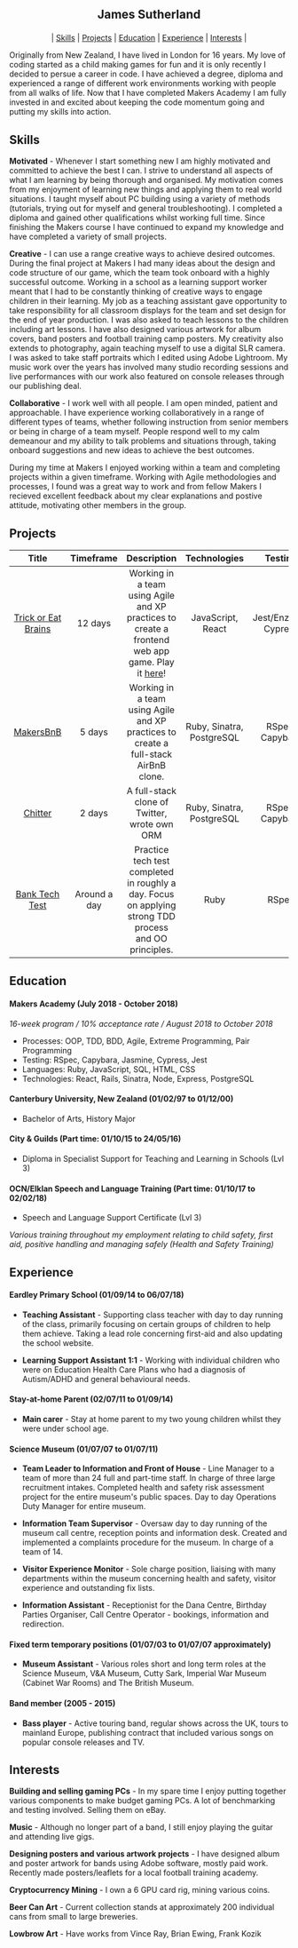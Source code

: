 ## <p align="center">James Sutherland</p>
<p align="center"> | <a href=#skills>Skills</a> | <a href=#projects>Projects</a> | <a href=#education>Education</a> | <a href=#experience>Experience</a> | <a href=#interests>Interests</a> | </p>

Originally from New Zealand, I have lived in London for 16 years. My love of coding started as a child making games for fun and it is only recently I decided to persue a career in code. I have achieved a degree, diploma and experienced a range of different work environments working with people from all walks of life. Now that I have completed Makers Academy I am fully invested in and excited about keeping the code momentum going and putting my skills into action.


## Skills

**Motivated** -
Whenever I start something new I am highly motivated and committed to achieve the best I can. I strive to understand all aspects of what I am learning by being thorough and organised. My motivation comes from my enjoyment of learning new things and applying them to real world situations. I taught myself about PC building using a variety of methods (tutorials, trying out for myself and general troubleshooting). I completed a diploma and gained other qualifications whilst working full time. Since finishing the Makers course I have continued to expand my knowledge and have completed a variety of small projects.

**Creative** -
I can use a range creative ways to achieve desired outcomes. During the final project at Makers I had many ideas about the design and code structure of our game, which the team took onboard with a highly successful outcome. Working in a school as a learning support worker meant that I had to be constantly thinking of creative ways to engage children in their learning. My job as a teaching assistant gave opportunity to take responsibility for all classroom displays for the team and set design for the end of year production. I was also asked to teach lessons to the children including art lessons. I have also designed various artwork for album covers, band posters and football training camp posters. My creativity also extends to photography, again teaching myself to use a digital SLR camera. I was asked to take staff portraits which I edited using Adobe Lightroom. My music work over the years has involved many studio recording sessions and live performances with our work also featured on console releases through our publishing deal.

**Collaborative** -
I work well with all people. I am open minded, patient and approachable. I have experience working collaboratively in a range of different types of teams, whether following instruction from senior members or being in charge of a team myself. People respond well to my calm demeanour and my ability to talk problems and situations through, taking onboard suggestions and new ideas to achieve the best outcomes.

During my time at Makers I enjoyed working within a team and completing projects within a given timeframe. Working with Agile methodologies and processes, I found was a great way to work and from fellow Makers I recieved excellent feedback about my clear explanations and postive attitude, motivating other members in the group.


## Projects
| Title | Timeframe | Description | Technologies | Testing |
| :---: | :-------: | :-----------: | :------------: | :------: |
[Trick or Eat Brains](https://github.com/LondonJim/zombie-infection)| 12 days | Working in a team using Agile and XP practices to create a frontend web app game. Play it [here](http://final-trick-eat-brains.herokuapp.com/)! | JavaScript, React | Jest/Enzyme, Cypress |
[MakersBnB](https://github.com/LondonJim/Makersbnb)| 5 days | Working in a team using Agile and XP practices to create a full-stack AirBnB clone. | Ruby, Sinatra, PostgreSQL | RSpec, Capybara |
[Chitter](https://github.com/LondonJim/chitter-challenge) | 2 days | A full-stack clone of Twitter, wrote own ORM | Ruby, Sinatra, PostgreSQL | RSpec, Capybara |
[Bank Tech Test](https://github.com/LondonJim/bank-tech-test) | Around a day | Practice tech test completed in roughly a day. Focus on applying strong TDD process and OO principles. | Ruby | RSpec |



## Education

#### Makers Academy (July 2018 - October 2018)
*16-week program / 10% acceptance rate / August 2018 to October 2018*

- Processes: OOP, TDD, BDD, Agile, Extreme Programming, Pair Programming
- Testing: RSpec, Capybara, Jasmine, Cypress, Jest
- Languages: Ruby, JavaScript, SQL, HTML, CSS
- Technologies: React, Rails, Sinatra, Node, Express, PostgreSQL

#### Canterbury University, New Zealand (01/02/97 to 01/12/00)

- Bachelor of Arts, History Major

#### City & Guilds (Part time: 01/10/15 to 24/05/16)

- Diploma in Specialist Support for Teaching and Learning in Schools (Lvl 3)

#### OCN/Elklan Speech and Language Training (Part time: 01/10/17 to 02/02/18)

- Speech and Language Support Certificate (Lvl 3)

*Various training throughout my employment relating to child safety, first aid, positive handling and managing safely (Health and Safety Training)*


## Experience

#### Eardley Primary School (01/09/14 to 06/07/18)  

- **Teaching Assistant** - Supporting class teacher with day to day running of the class, primarily focusing on certain groups of children to help them achieve. Taking a lead role concerning first-aid and also updating the school website.

- **Learning Support Assistant 1:1** - Working with individual children who were on Education Health Care Plans who had a diagnosis of Autism/ADHD and general behavioural needs.

#### Stay-at-home Parent (02/07/11 to 01/09/14)

- **Main carer** - Stay at home parent to my two young children whilst they were under school age.  

#### Science Museum (01/07/07 to 01/07/11)

- **Team Leader to Information and Front of House** - Line Manager to a team of more than 24 full and part-time staff. In charge of three large recruitment intakes. Completed health and safety risk assessment project for the entire museum's public spaces. Day to day Operations Duty Manager for entire museum.

- **Information Team Supervisor** - Oversaw day to day running of the museum call centre, reception points and information desk. Created and implemented a complaints procedure for the museum. In charge of a team of 14.

- **Visitor Experience Monitor** - Sole charge position, liaising with many departments within the museum concerning health and safety, visitor experience and outstanding fix lists.

- **Information Assistant** - Receptionist for the Dana Centre, Birthday Parties Organiser, Call Centre Operator - bookings, information and redirection.

#### Fixed term temporary positions (01/07/03 to 01/07/07 approximately)

- **Museum Assistant** - Various roles short and long term roles at the Science Museum, V&A Museum, Cutty Sark, Imperial War Museum (Cabinet War Rooms) and The British Museum.

#### Band member (2005 - 2015)

- **Bass player** - Active touring band, regular shows across the UK, tours to mainland Europe, publishing contract that included various songs on popular console releases and TV.


## Interests

**Building and selling gaming PCs** - In my spare time I enjoy putting together various components to make budget gaming PCs. A lot of benchmarking and testing involved. Selling them on eBay.

**Music** - Although no longer part of a band, I still enjoy playing the guitar and attending live gigs.

**Designing posters and various artwork projects** - I have designed album and poster artwork for bands using Adobe software, mostly paid work. Recently made posters/leaflets for a local football training academy.

**Cryptocurrency Mining** - I own a 6 GPU card rig, mining various coins.

**Beer Can Art** - Current collection stands at approximately 200 individual cans from small to large breweries.

**Lowbrow Art** - Have works from Vince Ray, Brian Ewing, Frank Kozik
